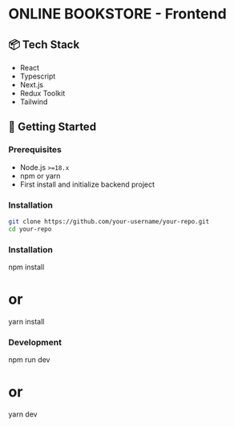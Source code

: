 # ONLINE BOOKSTORE - Frontend

## 📦 Tech Stack
- React
- Typescript
- Next.js
- Redux Toolkit
- Tailwind

## 🚀 Getting Started

### Prerequisites

- Node.js `>=18.x`
- npm or yarn
- First install and initialize backend project

### Installation

```bash
git clone https://github.com/your-username/your-repo.git
cd your-repo
```

### Installation

npm install
# or
yarn install

### Development

npm run dev
# or
yarn dev


